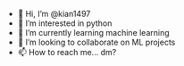 - 👋 Hi, I’m @kian1497
- 👀 I’m interested in python
- 🌱 I’m currently learning machine learning
- 💞️ I’m looking to collaborate on ML projects 
- 📫 How to reach me... dm?

<!---
kian1497/kian1497 is a ✨ special ✨ repository because its `README.md` (this file) appears on your GitHub profile.
You can click the Preview link to take a look at your changes.
--->
